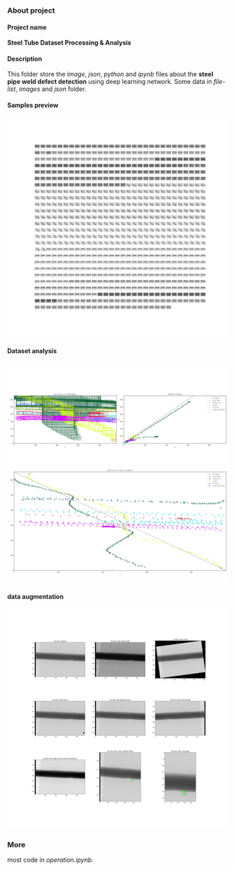 ### About project
#### Project name
**Steel Tube Dataset Processing & Analysis**

#### Description
This folder store the *image*, *json*, *python* and *ipynb* files about the **steel pipe weld defect detection** using  deep learning network. Some data in *file-list*, *images* and *json* folder.
#### Samples preview
![](./samples-data-show.svg)
#### Dataset analysis
![](./sample-data-analysis.svg)
#### data augmentation
![](./data-augmentation-en.svg)
### More
most code in *operation.ipynb*.